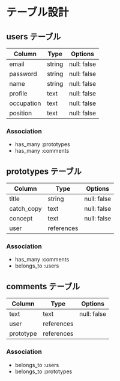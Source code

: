 # テーブル設計

## users テーブル

|  Column    |   Type    |   Options    |
|------------|-----------|--------------|
| email      |  string   |  null: false |
| password   |  string   |  null: false |
|  name      |  string   |  null: false |
|  profile   |  text     |  null: false |
| occupation |  text     |  null: false |
| position   |  text     |  null: false |

### Association

- has_many :prototypes
- has_many :comments

## prototypes テーブル

|Column       |  Type     |   Options    |
|-------------|-----------|--------------|
| title       | string    |  null: false |
| catch_copy  |  text     | null: false  |
| concept     |  text     |  null: false |
| user        |references |              |

### Association

- has_many :comments
- belongs_to :users

## comments テーブル

| Column       | Type       |  Options        |
|--------------|------------|-----------------|
| text         |  text      |  null: false    |
| user         | references |                 |
| prototype    | references |                 |

### Association

- belongs_to :users
- belongs_to :prototypes
